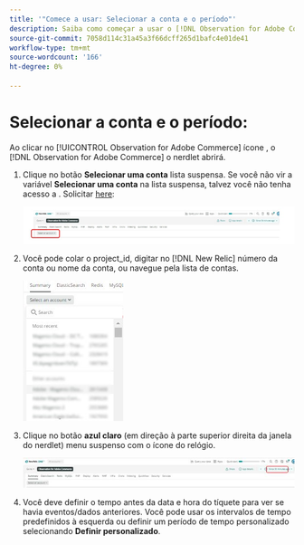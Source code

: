 ```yaml
---
title: '"Comece a usar: Selecionar a conta e o período"'
description: Saiba como começar a usar o [!DNL Observation for Adobe Commerce] ao selecionar a conta e o período.
source-git-commit: 7058d114c31a45a3f66dcff265d1bafc4e01de41
workflow-type: tm+mt
source-wordcount: '166'
ht-degree: 0%

---
```


# Selecionar a conta e o período:

Ao clicar no [!UICONTROL Observation for Adobe Commerce] ícone , o [!DNL Observation for Adobe Commerce] o nerdlet abrirá.

1. Clique no botão **Selecionar uma conta** lista suspensa. Se você não vir a variável **Selecionar uma conta** na lista suspensa, talvez você não tenha acesso a . Solicitar [here](https://adobe.sharepoint.com/sites/MG/it/IT%20Services%20Wiki/Requesting%20access%20to%20Magento%20Commerce%20New%20Relic.aspx):

   ![Selecionar uma conta](../../assets/tools/observation-for-adobe-commerce/start-using-1.jpeg)

1. Você pode colar o project_id, digitar no [!DNL New Relic] número da conta ou nome da conta, ou navegue pela lista de contas.

   ![Navegue pela lista de contas](../../assets/tools/observation-for-adobe-commerce/start-using-2.jpg)

1. Clique no botão **azul claro** (em direção à parte superior direita da janela do nerdlet) menu suspenso com o ícone do relógio.

   ![Clique no menu suspenso](../../assets/tools/observation-for-adobe-commerce/start-using-3.jpg)

1. Você deve definir o tempo antes da data e hora do tíquete para ver se havia eventos/dados anteriores. Você pode usar os intervalos de tempo predefinidos à esquerda ou definir um período de tempo personalizado selecionando **Definir personalizado**.
